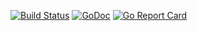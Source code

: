 [![Build Status](https://travis-ci.com/kinsey40/tqdm.svg?branch=master)](https://travis-ci.com/kinsey40/tqdm.svg?branch=master)
[![GoDoc](https://godoc.org/github.com/kinsey40/tqdm?status.svg)](https://godoc.org/github.com/kinsey40/tqdm?status.svg)
[![Go Report Card](https://goreportcard.com/badge/github.com/kinsey40/tqdm)](https://goreportcard.com/report/github.com/kinsey40/tqdm)
